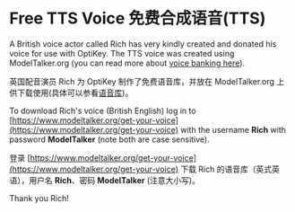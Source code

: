 Free TTS Voice
免费合成语音(TTS)
======

A British voice actor called Rich has very kindly created and donated his voice for use with OptiKey. The TTS voice was created using ModelTalker.org (you can read more about [voice banking here](https://github.com/OptiKey/OptiKey/wiki/Voice-banking)).

英国配音演员 Rich 为 OptiKey 制作了免费语音库，并放在 ModelTalker.org 上供下载使用(具体可以参看[语音库](https://github.com/jobbole/OptiKeyWiki-ZH/wiki/Voice-banking))。

To download Rich's voice (British English) log in to [https://www.modeltalker.org/get-your-voice](https://www.modeltalker.org/get-your-voice) with the username **Rich** with password **ModelTalker** (note both are case sensitive).

登录 [https://www.modeltalker.org/get-your-voice](https://www.modeltalker.org/get-your-voice) 下载 Rich 的语音库（英式英语），用户名 **Rich**、密码 **ModelTalker** (注意大小写)。

Thank you Rich!
